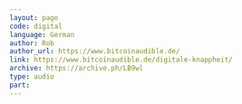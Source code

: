 ```yaml
---
layout: page
code: digital
language: German
author: Rob
author_url: https://www.bitcoinaudible.de/
link: https://www.bitcoinaudible.de/digitale-knappheit/
archive: https://archive.ph/LB9wl
type: audio
part: 
---
```

